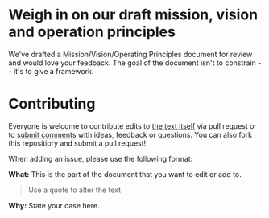 # Weigh in on our draft mission, vision and operation principles

We've drafted a Mission/Vision/Operating Principles document for review and would love your feedback. The goal of the document isn't to constrain -- it's to give a framework. 

# Contributing
Everyone is welcome to contribute edits to [the text itself](https://github.com/codeforamerica/Mission-Vision-and-Operating-Principles/blob/master/Draft.md) via pull request or to [submit comments](https://github.com/codeforamerica/Mission-Vision-and-Operating-Principles/issues/new) with ideas, feedback or questions. You can also fork this repositiory and submit a pull request! 

When adding an issue, please use the following format: 

**What:** This is the part of the document that you want to edit or add to. 

> Use a quote to alter the text 

**Why:** State your case here. 

